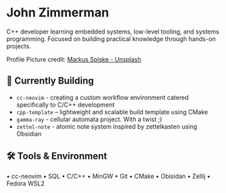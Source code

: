 # John Zimmerman

C++ developer learning embedded systems, low-level tooling, and systems programming. Focused on building practical knowledge through hands-on projects.

Profile Picture credit: <a href="https://unsplash.com/@markusspiske" target="_blank">Markus Spiske - Unsplash<a/>


## 🔧 Currently Building

* `cc-neovim` - creating a custom workflow environment catered specifically to C/C++ development
* `cpp-template` – lightweight and scalable build template using CMake
* `gamma-ray` - cellular automata project. With a twist ;)
* `zettel-note` - atomic note system inspired by zettelkasten using Obsidian


## 🛠️ Tools & Environment

 • cc-neovim • SQL • C/C++ • MinGW • Git • CMake • Obisidan  • Zellij • Fedora WSL2

